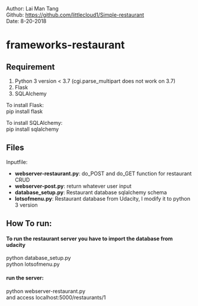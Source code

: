 Author: Lai Man Tang<br />
Github: https://github.com/littlecloud1/Simple-restaurant<br />
Date: 8-20-2018<br />

# frameworks-restaurant 


## Requirement
  1. Python 3 version < 3.7 (cgi.parse_multipart does not work on 3.7)
  2. Flask
  3. SQLAlchemy
  
  To install Flask:<br />
  pip install flask<br />
  
  To install SQLAlchemy:<br />
  pip install sqlalchemy<br />
  
## Files
Inputfile:
  - **webserver-restaurant.py**: do_POST and do_GET function for restaurant CRUD 
  - **webserver-post.py**: return whatever user input
  - **database_setup.py**: Restaurant database sqlalchemy schema 
  - **lotsofmenu.py**: Restaurant database from Udacity, I modify it to python 3 version
  
## How To run:

#### To run the restaurant server you have to import the database from udacity
  python database_setup.py<br />
  python lotsofmenu.py

#### run the server:<br />
  python webserver-restaurant.py <br />
and access localhost:5000/restaurants/1

